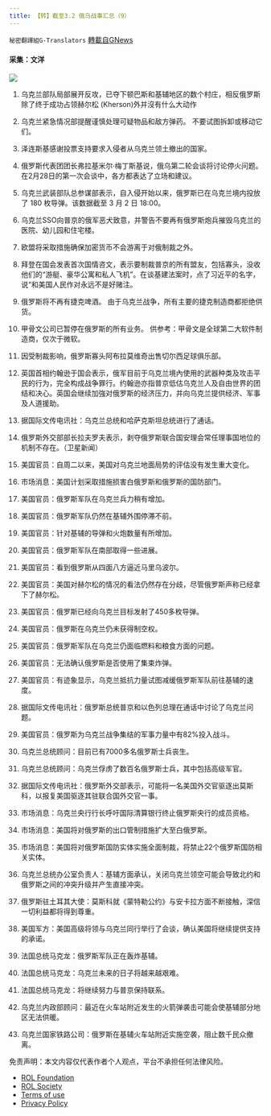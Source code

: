 ```yaml
---
title: 【转】截至3.2 俄乌战事汇总（9）
---
```

`秘密翻譯組G-Translators` [轉載自GNews](https://gnews.org/zh-hans/2096938/)

#### 采集：文洋
![](https://assets.gnews.org/wp-content/uploads/2022/03/11-1.jpg)
1. 乌克兰部队局部展开反攻，已夺下顿巴斯和基辅地区的数个村庄，相反俄罗斯除了终于成功占领赫尔松 (Kherson)外并沒有什么大动作

1. 乌克兰紧急情况部提醒谨慎处理可疑物品和敌方弹药。 不要试图拆卸或移动它们。
2. 泽连斯基感谢投票支持要求入侵者从乌克兰领土撤出的国家。
3. 俄罗斯代表团团长弗拉基米尔·梅丁斯基说，俄乌第二轮会谈将讨论停火问题。
在2月28日的第一次会谈中，各方都表达了立场和建议。
4. 乌克兰武装部队总参谋部表示，自入侵开始以来，俄罗斯已在乌克兰境内投放了 180 枚导弹。该数据截至 3 月 2 日 18:00。
5. 乌克兰SSO向普京的俄军恶犬致意，并警告不要再有俄罗斯炮兵摧毁乌克兰的医院、幼儿园和住宅楼。
6. 欧盟将采取措施确保加密货币不会游离于对俄制裁之外。
7. 拜登在国会发表首次国情咨文，表示要制裁普京的所有盟友，包括寡头，没收他们的“游艇、豪华公寓和私人飞机”。在谈基建法案时，点了习近平的名字，说“和美国人民作对永远不是好赌注。
8. 俄罗斯将不再有捷克啤酒。 由于乌克兰战争，所有主要的捷克制造商都拒绝供货。
9. 甲骨文公司已暂停在俄罗斯的所有业务。
供参考：甲骨文是全球第二大软件制造商，仅次于微软。
10. 因受制裁影响，俄罗斯寡头阿布拉莫维奇出售切尔西足球俱乐部。
11. 英国首相约翰逊于国会表示，俄军目前于乌克兰境內使用的武器种类及攻击平民的行为，完全构成战争罪行。约翰逊亦指普京低估乌克兰人及自由世界的团结和决心。英国会继续加強对俄罗斯的经济压力，并向乌克兰提供经济、军事及人道援助。
12. 据国际文传电讯社：乌克兰总统和哈萨克斯坦总统进行了通话。
13. 俄罗斯外交部部长拉夫罗夫表示，剥夺俄罗斯联合国安理会常任理事国地位的机制不存在。（卫星新闻）
14. 美国官员：自周二以来，美国对乌克兰地面局势的评估没有发生重大变化。
15. 市场消息：美国计划采取措施损害白俄罗斯和俄罗斯的国防部门。
16. 美国官员：俄罗斯军队在乌克兰兵力稍有增加。
17. 美国官员：俄罗斯军队仍然在基辅外围停滞不前。
18. 美国官员：针对基辅的导弹和火炮数量有所增加。
19. 美国官员：俄罗斯军队在南部取得一些进展。
20. 美国官员：看到俄罗斯从四面八方逼近马里乌波尔。
21. 美国官员：美国对赫尔松的情况的看法仍然存在分歧，尽管俄罗斯声称已经拿下了赫尔松。
22. 美国官员：俄罗斯已经向乌克兰目标发射了450多枚导弹。
23. 美国官员：俄罗斯在乌克兰仍未获得制空权。
24. 美国官员：俄罗斯军队在乌克兰仍面临燃料和粮食方面的问题。
25. 美国官员：无法确认俄罗斯是否使用了集束炸弹。
26. 美国官员：有迹象显示，乌克兰抵抗力量试图减缓俄罗斯军队前往基辅的速度。
27. 据国际文传电讯社：俄罗斯总统普京和以色列总理在通话中讨论了乌克兰问题。
28. 美国官员：俄罗斯为乌克兰战争集结的军事力量中有82%投入战斗。
29. 乌克兰总统顾问：目前已有7000多名俄罗斯士兵丧生。
30. 乌克兰总统顾问：乌克兰俘虏了数百名俄罗斯士兵，其中包括高级军官。
31. 据国际文传电讯社：俄罗斯外交部表示，可能将一名美国外交官驱逐出莫斯科，以报复美国驱逐其驻联合国外交官一事。
32. 市场消息：乌克兰央行行长呼吁国际清算银行终止俄罗斯央行的成员资格。
33. 市场消息：美国将对俄罗斯的出口管制措施扩大至白俄罗斯。
34. 市场消息：美国将对俄罗斯国防实体实施全面制裁，将禁止22个俄罗斯国防相关实体。
35. 乌克兰总统办公室负责人：基辅方面承认，关闭乌克兰领空可能会导致北约和俄罗斯之间的冲突升级并产生直接冲突。
36. 俄罗斯驻土耳其大使：莫斯科就《蒙特勒公约》与安卡拉方面不断接触，深信一切利益都将得到尊重。
37. 美国军方：美国高级将领与乌克兰同行举行了会谈，确认美国将继续提供支持的承诺。
38. 法国总统马克龙：俄罗斯军队正在轰炸基辅。
39. 法国总统马克龙：乌克兰未来的日子将越来越艰难。
40. 法国总统马克龙：将继续努力与普京保持联系。
41. 乌克兰内政部顾问：最近在火车站附近发生的火箭弹袭击可能会使基辅部分地区无法供暖。
42. 乌克兰国家铁路公司：俄罗斯在基辅火车站附近实施空袭，阻止数千民众撤离。


 

免责声明：本文内容仅代表作者个人观点，平台不承担任何法律风险。

- [ROL Foundation](https://rolfoundation.org/)
- [ROL Society](https://rolsociety.org/)
- [Terms of use](https://gnews.org/terms-of-use-3/)
- [Privacy Policy](https://gnews.org/privacy-policy/)
